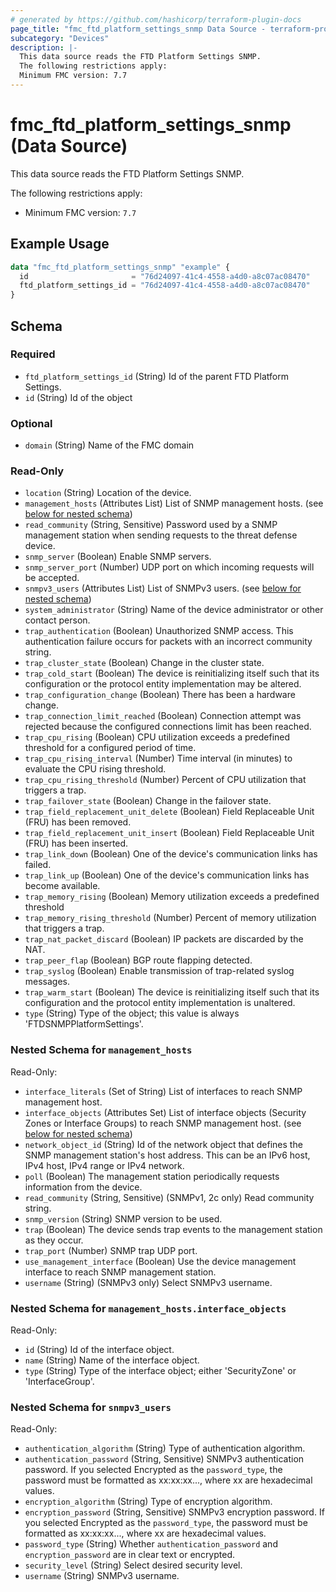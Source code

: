 ```yaml
---
# generated by https://github.com/hashicorp/terraform-plugin-docs
page_title: "fmc_ftd_platform_settings_snmp Data Source - terraform-provider-fmc"
subcategory: "Devices"
description: |-
  This data source reads the FTD Platform Settings SNMP.
  The following restrictions apply:
  Minimum FMC version: 7.7
---
```


# fmc_ftd_platform_settings_snmp (Data Source)

This data source reads the FTD Platform Settings SNMP.

The following restrictions apply:
  - Minimum FMC version: `7.7`

## Example Usage

```terraform
data "fmc_ftd_platform_settings_snmp" "example" {
  id                       = "76d24097-41c4-4558-a4d0-a8c07ac08470"
  ftd_platform_settings_id = "76d24097-41c4-4558-a4d0-a8c07ac08470"
}
```

<!-- schema generated by tfplugindocs -->
## Schema

### Required

- `ftd_platform_settings_id` (String) Id of the parent FTD Platform Settings.
- `id` (String) Id of the object

### Optional

- `domain` (String) Name of the FMC domain

### Read-Only

- `location` (String) Location of the device.
- `management_hosts` (Attributes List) List of SNMP management hosts. (see [below for nested schema](#nestedatt--management_hosts))
- `read_community` (String, Sensitive) Password used by a SNMP management station when sending requests to the threat defense device.
- `snmp_server` (Boolean) Enable SNMP servers.
- `snmp_server_port` (Number) UDP port on which incoming requests will be accepted.
- `snmpv3_users` (Attributes List) List of SNMPv3 users. (see [below for nested schema](#nestedatt--snmpv3_users))
- `system_administrator` (String) Name of the device administrator or other contact person.
- `trap_authentication` (Boolean) Unauthorized SNMP access. This authentication failure occurs for packets with an incorrect community string.
- `trap_cluster_state` (Boolean) Change in the cluster state.
- `trap_cold_start` (Boolean) The device is reinitializing itself such that its configuration or the protocol entity implementation may be altered.
- `trap_configuration_change` (Boolean) There has been a hardware change.
- `trap_connection_limit_reached` (Boolean) Connection attempt was rejected because the configured connections limit has been reached.
- `trap_cpu_rising` (Boolean) CPU utilization exceeds a predefined threshold for a configured period of time.
- `trap_cpu_rising_interval` (Number) Time interval (in minutes) to evaluate the CPU rising threshold.
- `trap_cpu_rising_threshold` (Number) Percent of CPU utilization that triggers a trap.
- `trap_failover_state` (Boolean) Change in the failover state.
- `trap_field_replacement_unit_delete` (Boolean) Field Replaceable Unit (FRU) has been removed.
- `trap_field_replacement_unit_insert` (Boolean) Field Replaceable Unit (FRU) has been inserted.
- `trap_link_down` (Boolean) One of the device's communication links has failed.
- `trap_link_up` (Boolean) One of the device's communication links has become available.
- `trap_memory_rising` (Boolean) Memory utilization exceeds a predefined threshold
- `trap_memory_rising_threshold` (Number) Percent of memory utilization that triggers a trap.
- `trap_nat_packet_discard` (Boolean) IP packets are discarded by the NAT.
- `trap_peer_flap` (Boolean) BGP route flapping detected.
- `trap_syslog` (Boolean) Enable transmission of trap-related syslog messages.
- `trap_warm_start` (Boolean) The device is reinitializing itself such that its configuration and the protocol entity implementation is unaltered.
- `type` (String) Type of the object; this value is always 'FTDSNMPPlatformSettings'.

<a id="nestedatt--management_hosts"></a>
### Nested Schema for `management_hosts`

Read-Only:

- `interface_literals` (Set of String) List of interfaces to reach SNMP management host.
- `interface_objects` (Attributes Set) List of interface objects (Security Zones or Interface Groups) to reach SNMP management host. (see [below for nested schema](#nestedatt--management_hosts--interface_objects))
- `network_object_id` (String) Id of the network object that defines the SNMP management station's host address. This can be an IPv6 host, IPv4 host, IPv4 range or IPv4 network.
- `poll` (Boolean) The management station periodically requests information from the device.
- `read_community` (String, Sensitive) (SNMPv1, 2c only) Read community string.
- `snmp_version` (String) SNMP version to be used.
- `trap` (Boolean) The device sends trap events to the management station as they occur.
- `trap_port` (Number) SNMP trap UDP port.
- `use_management_interface` (Boolean) Use the device management interface to reach SNMP management station.
- `username` (String) (SNMPv3 only) Select SNMPv3 username.

<a id="nestedatt--management_hosts--interface_objects"></a>
### Nested Schema for `management_hosts.interface_objects`

Read-Only:

- `id` (String) Id of the interface object.
- `name` (String) Name of the interface object.
- `type` (String) Type of the interface object; either 'SecurityZone' or 'InterfaceGroup'.



<a id="nestedatt--snmpv3_users"></a>
### Nested Schema for `snmpv3_users`

Read-Only:

- `authentication_algorithm` (String) Type of authentication algorithm.
- `authentication_password` (String, Sensitive) SNMPv3 authentication password. If you selected Encrypted as the `password_type`, the password must be formatted as xx:xx:xx..., where xx are hexadecimal values.
- `encryption_algorithm` (String) Type of encryption algorithm.
- `encryption_password` (String, Sensitive) SNMPv3 encryption password. If you selected Encrypted as the `password_type`, the password must be formatted as xx:xx:xx..., where xx are hexadecimal values.
- `password_type` (String) Whether `authentication_password` and `encryption_password` are in clear text or encrypted.
- `security_level` (String) Select desired security level.
- `username` (String) SNMPv3 username.

